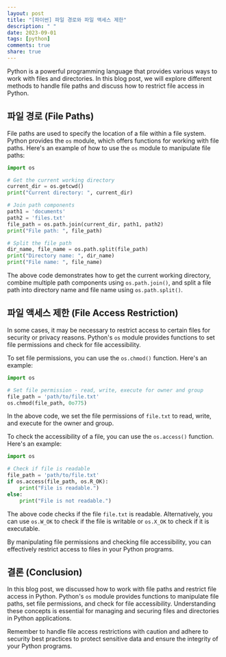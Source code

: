 ```yaml
---
layout: post
title: "[파이썬] 파일 경로와 파일 액세스 제한"
description: " "
date: 2023-09-01
tags: [python]
comments: true
share: true
---
```


Python is a powerful programming language that provides various ways to work with files and directories. In this blog post, we will explore different methods to handle file paths and discuss how to restrict file access in Python.

## 파일 경로 (File Paths)

File paths are used to specify the location of a file within a file system. Python provides the `os` module, which offers functions for working with file paths. Here's an example of how to use the `os` module to manipulate file paths:

```python
import os

# Get the current working directory
current_dir = os.getcwd()
print("Current directory: ", current_dir)

# Join path components
path1 = 'documents'
path2 = 'files.txt'
file_path = os.path.join(current_dir, path1, path2)
print("File path: ", file_path)

# Split the file path
dir_name, file_name = os.path.split(file_path)
print("Directory name: ", dir_name)
print("File name: ", file_name)
```

The above code demonstrates how to get the current working directory, combine multiple path components using `os.path.join()`, and split a file path into directory name and file name using `os.path.split()`.

## 파일 액세스 제한 (File Access Restriction)

In some cases, it may be necessary to restrict access to certain files for security or privacy reasons. Python's `os` module provides functions to set file permissions and check for file accessibility.

To set file permissions, you can use the `os.chmod()` function. Here's an example:

```python
import os

# Set file permission - read, write, execute for owner and group
file_path = 'path/to/file.txt'
os.chmod(file_path, 0o775)
```

In the above code, we set the file permissions of `file.txt` to read, write, and execute for the owner and group.

To check the accessibility of a file, you can use the `os.access()` function. Here's an example:

```python
import os

# Check if file is readable
file_path = 'path/to/file.txt'
if os.access(file_path, os.R_OK):
    print("File is readable.")
else:
    print("File is not readable.")
```

The above code checks if the file `file.txt` is readable. Alternatively, you can use `os.W_OK` to check if the file is writable or `os.X_OK` to check if it is executable.

By manipulating file permissions and checking file accessibility, you can effectively restrict access to files in your Python programs.

## 결론 (Conclusion)

In this blog post, we discussed how to work with file paths and restrict file access in Python. Python's `os` module provides functions to manipulate file paths, set file permissions, and check for file accessibility. Understanding these concepts is essential for managing and securing files and directories in Python applications.

Remember to handle file access restrictions with caution and adhere to security best practices to protect sensitive data and ensure the integrity of your Python programs.